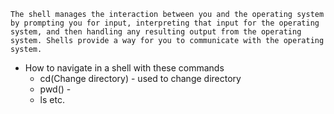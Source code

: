 
	The shell manages the interaction between you and the operating system by prompting you for input, interpreting that input for the operating system, and then handling any resulting output from the operating system. Shells provide a way for you to communicate with the operating system. 
- How to navigate in a shell with these commands
	- cd(Change directory) - used to change directory
	- pwd() -
	- ls etc. 

